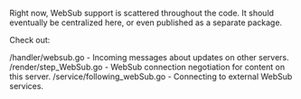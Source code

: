 Right now, WebSub support is scattered throughout the code.  It should eventually be centralized here, or even published as a separate package.

Check out:

/handler/websub.go - Incoming messages about updates on other servers.
/render/step_WebSub.go - WebSub connection negotiation for content on this server.
/service/following_webSub.go - Connecting to external WebSub services.
